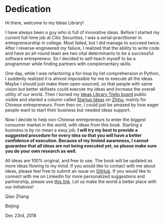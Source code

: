 # Dedication
Hi there, welcome to my Ideas Library!

I have always been a guy who is full of innovative ideas. Before I started my current full-time job at Citic Securities, I was a serial-practitioner in entrepreneurship in college. Most failed, but I did manage to succeed twice. After I reverse-engineered my failure, I realized that the ability to write code and have an all-round team are two vital determinants to be a successful software entrepreneur. So I decided to self-teach myself to be a programmer while finding partners with complementary skills.

One day, while I was refactoring a for-loop by list comprehension in Python, I suddenly realized it is almost impossible for me to execute all the ideas. Maybe I should just make them open-sourced, so that people with same vision but better skillsets could execute my ideas and increase the overall utility of our world. Then I turned my [Ideas Library Trello board](https://trello.com/b/BIweoXtT/ideas-library) public visible and started a column called [Startup Ideas](https://zhuanlan.zhihu.com/startupideas) on [Zhihu](https://www.zhihu.com/), mainly for Chinese entrepreneurs. From then on, I could just be amazed by how eager people want to start their business but needed ideas support.

Now I decide to help non-Chinese entrepreneurs to enter the biggest consumer market in the world, with ideas from this book. Starting a business is by no mean a easy job. **I will try my best to provide a suggested procedure for every idea so that you will have a better confidence of execution. Because of my limited awareness, I cannot guarantee that all ideas are not being executed yet, so please make sure you do your own research as well.**

All ideas are 100% original, and free to use. The book will be updated as more ideas flowing to my mind. If you would like to contact with me about ideas, please feel free to submit an issue on [GitHub](https://github.com/qzcool/startupideas/issues). If you would like to connect with me on LinkedIn for more personalized suggestions and partnership, please use [this link](https://www.linkedin.com/in/qiaoz/). Let us make the world a better place with our initiatives!

Qiao Zhang

Beijing

Dec 23rd, 2018
